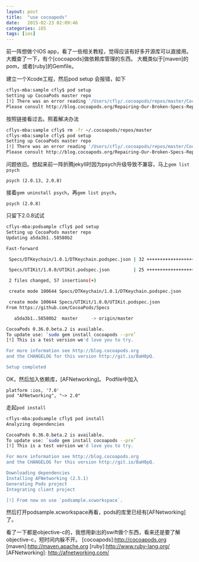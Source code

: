 ```yaml
---
layout: post
title:  "use cocoapods"
date:   2015-02-23 02:09:46
categories: iOS
tags: [ios]
---
```

前一阵想做个IOS app，看了一些相关教程，觉得应该有好多开源库可以直接用。
大概查了一下，有个[cocoapods]做依赖库管理的东西。
大概类似于[maven]的pom，或者[ruby]的Gemfile。

建立一个Xcode工程，然后pod setup 会报错，如下

``` bash
cflys-mba:sample cfly$ pod setup
Setting up CocoaPods master repo
[!] There was an error reading '/Users/cfly/.cocoapods/repos/master/CocoaPods-version.yml'.
Please consult http://blog.cocoapods.org/Repairing-Our-Broken-Specs-Repository/ for more information.
```
按照链接看过去。照着解决办法

``` bash
cflys-mba:sample cfly$ rm -fr ~/.cocoapods/repos/master
cflys-mba:sample cfly$ pod setup
Setting up CocoaPods master repo
[!] There was an error reading '/Users/cfly/.cocoapods/repos/master/CocoaPods-version.yml'.
Please consult http://blog.cocoapods.org/Repairing-Our-Broken-Specs-Repository/ for more information.
```
问题依旧。想起来前一阵折腾jekyll时因为psych升级导致不兼容，马上`gem list psych`

```
psych (2.0.13, 2.0.8)
```
接着`gem uninstall psych`，再`gem list psych`，

```
psych (2.0.8)
```
只留下2.0.8试试

``` bash
cflys-mba:podsample cfly$ pod setup
Setting up CocoaPods master repo
Updating a5da3b1..58580b2

Fast-forward

 Specs/DTKeychain/1.0.1/DTKeychain.podspec.json | 32 ++++++++++++++++++++++++++

 Specs/UTIKit/1.0.0/UTIKit.podspec.json         | 25 ++++++++++++++++++++

 2 files changed, 57 insertions(+)

 create mode 100644 Specs/DTKeychain/1.0.1/DTKeychain.podspec.json

 create mode 100644 Specs/UTIKit/1.0.0/UTIKit.podspec.json
From https://github.com/CocoaPods/Specs

   a5da3b1..58580b2  master     -> origin/master

CocoaPods 0.36.0.beta.2 is available.
To update use: `sudo gem install cocoapods --pre`
[!] This is a test version we'd love you to try.

For more information see http://blog.cocoapods.org
and the CHANGELOG for this version http://git.io/BaH8pQ.

Setup completed
```
OK，然后加入依赖库，[AFNetworking]。
Podfile中加入

```
platform :ios, '7.0'
pod "AFNetworking", "~> 2.0"
```
走起`pod install`

``` bash
cflys-mba:podsample cfly$ pod install
Analyzing dependencies

CocoaPods 0.36.0.beta.2 is available.
To update use: `sudo gem install cocoapods --pre`
[!] This is a test version we'd love you to try.

For more information see http://blog.cocoapods.org
and the CHANGELOG for this version http://git.io/BaH8pQ.

Downloading dependencies
Installing AFNetworking (2.5.1)
Generating Pods project
Integrating client project

[!] From now on use `podsample.xcworkspace`.
```
然后打开podsample.xcworkspace再看，pods的库里已经有[AFNetworking]了。

看了一下都是objective-c的，我想用新出的swift做个东西，看来还是要了解objective-c，短时间内躲不开。
[cocoapods]:http://cocoapods.org
[maven]:http://maven.apache.org
[ruby]:http://www.ruby-lang.org/ 
[AFNetworking]:	http://afnetworking.com/
